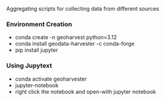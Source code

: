 Aggregating scripts for collecting data from different sources

### Environment Creation
-  conda create -n geoharvest python=3.12
-  conda install geodata-harvester -c conda-forge
-  pip install jupyter
  
### Using Jupytext
- conda activate geoharvester
- jupyter-notebook
- right click the notebook and open-with jupyter notebook